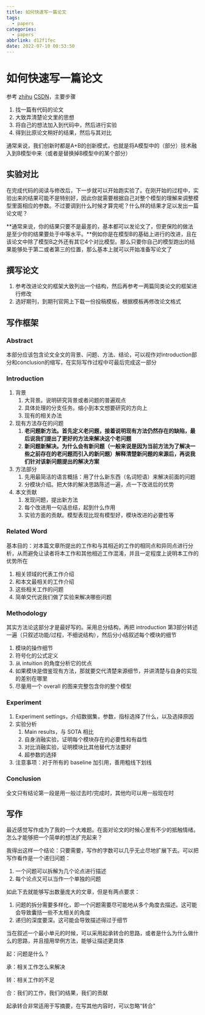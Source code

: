 ```yaml
---
title: 如何快速写一篇论文
tags:
  - papers
categories:
  - papers
abbrlink: d12f1fec
date: 2022-07-10 00:53:50
---
```


# 如何快速写一篇论文

参考 [zhihu](https://www.zhihu.com/question/429982480) [CSDN](https://blog.csdn.net/zhr_the_great/article/details/120381227)，主要步骤

1. 找一篇有代码的论文
2. 大致弄清楚论文里的思想
3. 将自己的想法加入到代码中，然后进行实验
4. 得到比原论文稍好的结果，然后与其对比

通常来说，我们创新时都是A+B的创新模式，也就是将A模型中的（部分）技术融入到B模型中来（或者是替换掉B模型中的某个部分）

## 实验对比

在完成代码的阅读与修改后，下一步就可以开始跑实验了。在刚开始的过程中，实验出来的结果可能不是特别好，因此你就需要根据自己对整个模型的理解来调整模型里面相应的参数。不过要调到什么时候才算完呢？什么样的结果才足以发出一篇论文呢？

**通常来说，你的结果只要不是最差的，基本都可以发论文了，但更保险的做法是至少你的结果要处于中等水平。**例如你是在模型B的基础上进行的改进，且在该论文中除了模型B之外还有其它4个对比模型。那么只要你自己的模型跑出的结果能够处于第二或者第三的位置，那么基本上就可以开始准备写论文了

## 撰写论文

1. 参考改进论文的框架大致列出一个结构，然后再参考一两篇同类论文的框架进行修改
2. 选好期刊，到期刊官网上下载一份投稿模板，根据模板再修改论文格式

## 写作框架

### Abstract

本部分应该包含论文全文的背景、问题、方法、结论，可以视作对Introduction部分和conclusion的缩写，在实际写作过程中可最后完成这一部分

### Introduction

1. 背景
   1. 大背景。说明研究背景或者问题的普遍观点
   2. 具体处理的分支任务。缩小到本文想要研究的方向上
   3. 现有的相关办法
2. 现有方法存在的问题
   1. **老问题新方法。首先定义老问题，接着说明现有方法仍然存在的缺陷，最后说我们提出了更好的方法来解决这个老问题**
   2. **新问题新解决。为什么会有新问题（一般来说是因为当前方法为了解决一些之前存在的老问题而引入的新问题）解释清楚新问题的来源后，再说我们针对该新问题提出的解决方案**
3. 方法部分
   1. 先用最简洁的语言概括：用了什么新东西（名词短语）来解决前面的问题
   2. 分模块介绍。把大体的解决思路陈述一遍，点一下改进后的优势
4. 本文贡献
   1. 发现问题，提出新方法
   2. 每个改进用一句话总结，起到什么作用
   3. 实验方面的贡献。模型表现比现有模型好，模块改进的必要性等

### Related Word

基本目的：对本篇文章所提出的工作和与其相近的工作的相同点和异同点进行分析，从而避免让读者将本工作和其他相近工作混淆，并且一定程度上说明本工作的优势所在

1. 相关领域的代表工作介绍
2. 和本文最相关的工作介绍
3. 这些相关工作的问题
4. 简单交代说我们做了实验来解决哪些问题

### Methodology

其实方法论这部分才是最好写的。采用总分结构，再把 introduction 第3部分转述一遍（只叙述功能/过程，不细说结构），然后分小结叙述每个模块的细节

1. 模块的操作细节
2. 符号化的公式定义
3. 从 intuition 的角度分析它的优点
4. 如果模块是借鉴现有方法，那就要交代清楚来源细节，并讲清楚与自身的实现的差别在哪里
5. 尽量用一个 overall 的图来完整包含你的整个模型

### Experiment

1. Experiment settings，介绍数据集，参数，指标选择了什么，以及选择原因
2. 实验分析
   1. Main results，与 SOTA 相比
   2. 自身消融实验，证明每个模块存在的必要性和有益性
   3. 对比消融实验，证明模块比其他替代方法要好
   4. 超参数的选择
3. 注意事项：对于所有的 baseline 加引用，善用粗线下划线

### Conclusion

全文只有结论第一段是用一般过去时/完成时，其他均可以用一般现在时

## 写作

最近感觉写作成为了我的一个大难题。在面对论文的时候心里有不少的抵触情绪。怎么才能够把一个简单的想法扩充起来？

我得出这样一个结论：只要需要，写作的字数可以几乎无止尽地扩展下去。可以把写作看作是一个递归问题：

1. 一个问题可以拆解为几个论点进行描述
2. 每个论点又可以当作一个单独的问题

如此下去就能够写出数量庞大的文章，但是有两点要求：

1. 问题的拆分需要多样化，即一个问题需要尽可能地从多个角度去描述。这可能会导致囊括一些不太相关的角度
2. 递归的深度要深。这可能会导致描述得过于细节

当在叙述一个最小单元的时候，可以采用起承转合的思路，或者是什么为什么做什么的思路，并且擅用举例方法，能够让描述更具体

起：问题是什么？

承：相关工作怎么来解决

转：相关工作的不足

合：我们的工作，我们的结果，我们的贡献

起承转合非常适用于写摘要，在写其他内容时，可以忽略“转合”